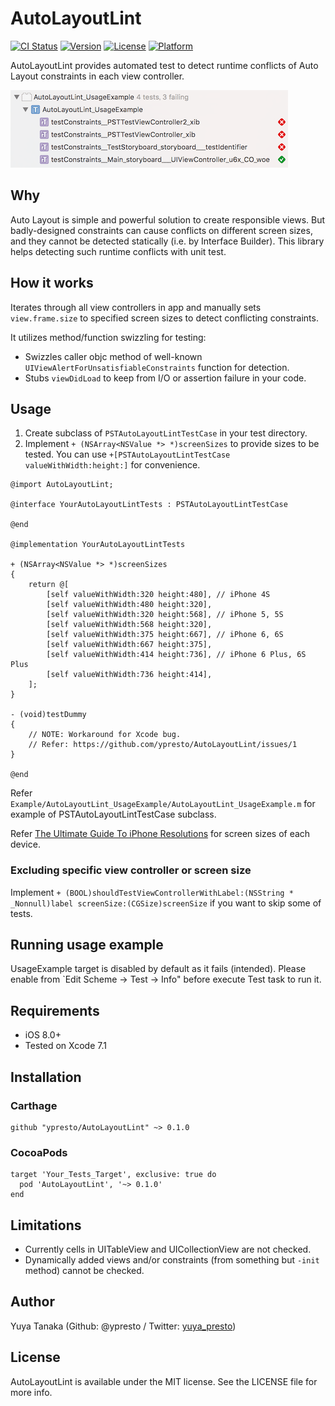 # AutoLayoutLint

[![CI Status](https://img.shields.io/circleci/project/ypresto/AutoLayoutLint.svg?style=flat)](https://circleci.com/gh/ypresto/AutoLayoutLint)
[![Version](https://img.shields.io/cocoapods/v/AutoLayoutLint.svg?style=flat)](http://cocoapods.org/pods/AutoLayoutLint)
[![License](https://img.shields.io/cocoapods/l/AutoLayoutLint.svg?style=flat)](http://cocoapods.org/pods/AutoLayoutLint)
[![Platform](https://img.shields.io/cocoapods/p/AutoLayoutLint.svg?style=flat)](http://cocoapods.org/pods/AutoLayoutLint)

AutoLayoutLint provides automated test to detect runtime conflicts of Auto Layout
constraints in each view controller.

![screenshot.png](screenshot.png)

## Why

Auto Layout is simple and powerful solution to create responsible views.
But badly-designed constraints can cause conflicts on different screen sizes,
and they cannot be detected statically (i.e. by Interface Builder). This library
helps detecting such runtime conflicts with unit test.

## How it works

Iterates through all view controllers in app and manually sets
`view.frame.size` to specified screen sizes to detect conflicting constraints.

It utilizes method/function swizzling for testing:

- Swizzles caller objc method of well-known `UIViewAlertForUnsatisfiableConstraints` function for detection.
- Stubs `viewDidLoad` to keep from I/O or assertion failure in your code.

## Usage

1. Create subclass of `PSTAutoLayoutLintTestCase` in your test directory.
2. Implement `+ (NSArray<NSValue *> *)screenSizes` to provide sizes to be tested.
   You can use `+[PSTAutoLayoutLintTestCase valueWithWidth:height:]` for convenience.

```objc
@import AutoLayoutLint;

@interface YourAutoLayoutLintTests : PSTAutoLayoutLintTestCase

@end

@implementation YourAutoLayoutLintTests

+ (NSArray<NSValue *> *)screenSizes
{
    return @[
        [self valueWithWidth:320 height:480], // iPhone 4S
        [self valueWithWidth:480 height:320],
        [self valueWithWidth:320 height:568], // iPhone 5, 5S
        [self valueWithWidth:568 height:320],
        [self valueWithWidth:375 height:667], // iPhone 6, 6S
        [self valueWithWidth:667 height:375],
        [self valueWithWidth:414 height:736], // iPhone 6 Plus, 6S Plus
        [self valueWithWidth:736 height:414],
    ];
}

- (void)testDummy
{
    // NOTE: Workaround for Xcode bug.
    // Refer: https://github.com/ypresto/AutoLayoutLint/issues/1
}

@end
```

Refer `Example/AutoLayoutLint_UsageExample/AutoLayoutLint_UsageExample.m` for
example of PSTAutoLayoutLintTestCase subclass.

Refer [The Ultimate Guide To iPhone Resolutions](http://www.paintcodeapp.com/news/ultimate-guide-to-iphone-resolutions) for screen sizes of each device.

### Excluding specific view controller or screen size

Implement `+ (BOOL)shouldTestViewControllerWithLabel:(NSString * _Nonnull)label screenSize:(CGSize)screenSize`
   if you want to skip some of tests.


## Running usage example

UsageExample target is disabled by default as it fails (intended).
Please enable from `Edit Scheme -> Test -> Info" before execute Test task to run it.

## Requirements

- iOS 8.0+
- Tested on Xcode 7.1

## Installation

### Carthage

```
github "ypresto/AutoLayoutLint" ~> 0.1.0
```

### CocoaPods

```
target 'Your_Tests_Target', exclusive: true do
  pod 'AutoLayoutLint', '~> 0.1.0'
end
```

## Limitations

- Currently cells in UITableView and UICollectionView are not checked.
- Dynamically added views and/or constraints (from something but `-init` method) cannot be checked.

## Author

Yuya Tanaka (Github: @ypresto / Twitter: [yuya_presto](https://twitter.com/yuya_presto))

## License

AutoLayoutLint is available under the MIT license. See the LICENSE file for more info.
